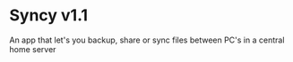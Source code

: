 # Syncy v1.1
An app that let's you backup, share or sync files between PC's in a central home server 
